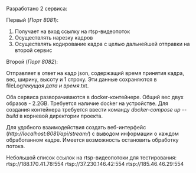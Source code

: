 Разработано 2 сервиса:

Первый (*Порт 8081*):
1) Получает на вход ссылку на rtsp-видеопоток
2) Осуществлять нарезку кадров
3) Осуществлять кодирование кадра с целью дальнейшей отправки на второй сервис

Второй (*Порт 8082*):

Отправляет в ответ на кадр json, содержащий время принятия кадра, вес, ширину, высоту и 1 строку. Эти данные сохраняются в fileLog*текущая дата и время*.txt.


Оба сервиса разворачиваются в docker-контейнере. Общий вес двух образов - 2.2GB. Требуется наличие docker на устройстве. 
Для создания контейнера требуется ввести команду *docker-compose up --build* в корневой директории проекта. 

Для удобного взаимодействия создать веб-интерфейс (*http://localhost:8081/api/stream/*) с выводом информации о каждом обработанном кадре. Имеется возможность остановить обработку потока.

Небольшой список ссылок на rtsp-видеопотоки для тестирования:
rtsp://188.170.41.78:554
rtsp://37.230.146.42:554
rtsp://185.46.46.29:554
